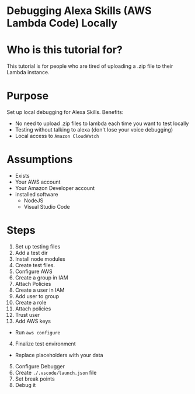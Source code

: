 Debugging Alexa Skills (AWS Lambda Code) Locally
======

# Who is this tutorial for?

This tutorial is for people who are tired of uploading a .zip file to their Lambda instance.

# Purpose

Set up local debugging for Alexa Skills.
Benefits:

* No need to upload .zip files to lambda each time you want to test locally
* Testing without talking to alexa (don't lose your voice debugging)
* Local access to `Amazon CloudWatch`


# Assumptions
* Exists
 * Your AWS account
 * Your Amazon Developer account
* installed software
  * NodeJS
  * Visual Studio Code

# Steps

1. Set up testing files
  1. Add a test dir
  2. Install node modules
  3. Create test files.
2. Configure AWS
  1. Create a group in IAM
  2. Attach Policies
  3. Create a user in IAM
  4. Add user to group
  5. Create a role
  6. Attach policies
  7. Trust user
3. Add AWS keys
  * Run `aws configure`
4. Finalize test environment
  * Replace placeholders with your data
5. Configure Debugger
  1. Create `./.vscode/launch.json` file
  2. Set break points
  3. Debug it
